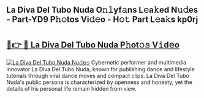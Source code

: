 ## La Diva Del Tubo Nuda O𝚗𝚕yf𝚊ns L𝚎a𝚔ed N𝚞𝚍es - Part-YD9 P𝚑𝚘tos Vi𝚍𝚎o - H𝚘𝚝 Part L𝚎a𝚔s kp0rj

# <h2><a href="http://kf45s2.oniu.top/?m=La+Diva+Del+Tubo+Nuda">🔗👉 🔴 La Diva Del Tubo Nuda P𝚑ot𝚘𝚜 V𝚒d𝚎o</a></h2>

[![La Diva Del Tubo Nuda Nu𝚍e𝚜](https://i.imgur.com/0qMVB7G.gif)](http://kf45s2.oniu.top/?m=La+Diva+Del+Tubo+Nuda)
Cybernetic performer and multimedia innovator La Diva Del Tubo Nuda, known for publishing dance and lifestyle tutorials through viral dance moves and compact clips. La Diva Del Tubo Nuda's public persona is characterized by openness and honesty, yet the details of his personal life remain hidden from view.  
